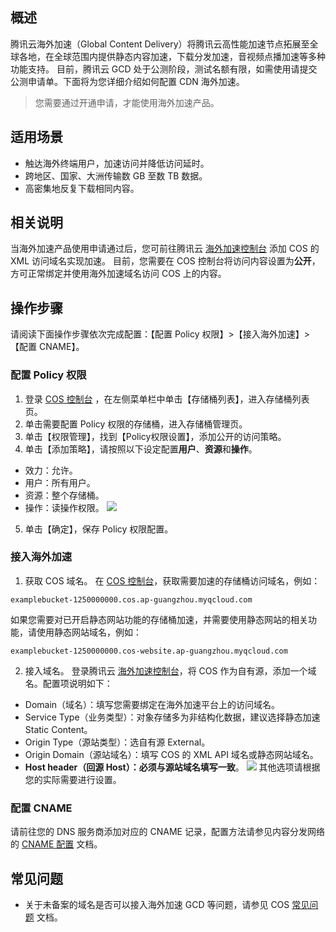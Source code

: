 ## 概述

腾讯云海外加速（Global Content Delivery）将腾讯云高性能加速节点拓展至全球各地，在全球范围内提供静态内容加速，下载分发加速，音视频点播加速等多种功能支持。
目前，腾讯云 GCD 处于公测阶段，测试名额有限，如需使用请提交公测申请单<!--，详情请参见 [申请方式]() 了解详情-->。下面将为您详细介绍如何配置 CDN 海外加速。

>您需要通过开通申请，才能使用海外加速产品。

## 适用场景

- 触达海外终端用户，加速访问并降低访问延时。
- 跨地区、国家、大洲传输数 GB 至数 TB 数据。
- 高密集地反复下载相同内容。

## 相关说明

当海外加速产品使用申请通过后，您可前往腾讯云 [海外加速控制台](https://console.cloud.tencent.com/cdn/open_oversea) 添加 COS 的 XML 访问域名实现加速。
目前，您需要在 COS 控制台将访问内容设置为**公开**，方可正常绑定并使用海外加速域名访问 COS 上的内容。

## 操作步骤
请阅读下面操作步骤依次完成配置：【配置 Policy 权限】>【接入海外加速】>【配置 CNAME】。

### 配置 Policy 权限

1. 登录 [COS 控制台](https://console.cloud.tencent.com/cos5) ，在左侧菜单栏中单击【存储桶列表】，进入存储桶列表页。
2. 单击需要配置 Policy 权限的存储桶，进入存储桶管理页。
3. 单击【权限管理】，找到【Policy权限设置】，添加公开的访问策略。
4. 单击【添加策略】，请按照以下设定配置**用户**、**资源**和**操作**。
 - 效力：允许。
 - 用户：所有用户。
 - 资源：整个存储桶。
 - 操作：读操作权限。
![](https://main.qcloudimg.com/raw/a255ad083d797d0473e92e9be126afd1.jpg)
5. 单击【确定】，保存 Policy 权限配置。

### 接入海外加速

1. 获取 COS 域名。
在 [COS 控制台](https://console.cloud.tencent.com/cos5)，获取需要加速的存储桶访问域名，例如：
```shell
examplebucket-1250000000.cos.ap-guangzhou.myqcloud.com
```
如果您需要对已开启静态网站功能的存储桶加速，并需要使用静态网站的相关功能，请使用静态网站域名，例如：
```shell
examplebucket-1250000000.cos-website.ap-guangzhou.myqcloud.com
```
2. 接入域名。
登录腾讯云 [海外加速控制台](https://console.cloud.tencent.com/cdn/open_oversea)，将 COS 作为自有源，添加一个域名。配置项说明如下：
 - Domain（域名）：填写您需要绑定在海外加速平台上的访问域名。
 - Service Type（业务类型）：对象存储多为非结构化数据，建议选择静态加速 Static Content。
 - Origin Type（源站类型）：选自有源 External。
 -  Origin Domain（源站域名）：填写 COS 的 XML API 域名或静态网站域名。
 - **Host header（回源 Host）：必须与源站域名填写一致**。
![](https://main.qcloudimg.com/raw/0eb94781fe1e604b6614bf588c5bffd4.png)
其他选项请根据您的实际需要进行设置<!--，详情请参见海外加速的 [快速入门]() 文档-->。

### 配置 CNAME
请前往您的 DNS 服务商添加对应的 CNAME 记录，配置方法请参见内容分发网络的 [CNAME 配置](https://intl.cloud.tencent.com/document/product/228/3121) 文档。

## 常见问题
- 关于未备案的域名是否可以接入海外加速 GCD 等问题，请参见 COS  [常见问题](https://intl.cloud.tencent.com/document/product/436/30590) 文档。
<!--- 关于 CDN 加速的更多疑问，可前往海外加速 [常见问题]() 文档寻求解决。-->
